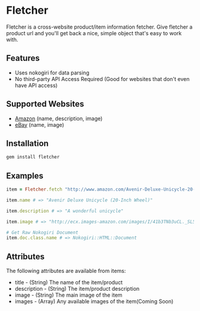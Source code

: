 # Fletcher 

Fletcher is a cross-website product/item information fetcher. Give fletcher a product url and you'll get back a nice, simple object that's easy to work with.

## Features 

* Uses nokogiri for data parsing
* No third-party API Access Required (Good for websites that don't even have API access) 

## Supported Websites

* [Amazon](http://www.amazon.com) (name, description, image)
* [eBay](http://www.ebay.com) (name, image)

## Installation

```bash
gem install fletcher
```

## Examples

```ruby
item = Fletcher.fetch "http://www.amazon.com/Avenir-Deluxe-Unicycle-20-Inch-Wheel/dp/B00165Q9F8"

item.name # => "Avenir Deluxe Unicycle (20-Inch Wheel)"

item.description # => "A wonderful unicycle"

item.image # => "http://ecx.images-amazon.com/images/I/41b3TNb3uCL._SL500_AA300_.jpg"

# Get Raw Nokogiri Document
item.doc.class.name # => Nokogiri::HTML::Document
```

## Attributes

The following attributes are available from items:

* title - (String) The name of the item/product
* description - (String) The item/product description
* image - (String) The main image of the item
* images - (Array) Any available images of the item(Coming Soon)

